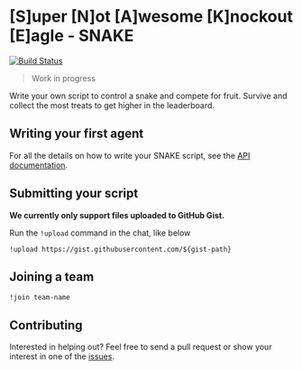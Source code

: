 # [S]uper [N]ot [A]wesome [K]nockout [E]agle - SNAKE
[![Build Status](https://travis-ci.org/scanf/snake.svg?branch=master)](https://travis-ci.org/scanf/snake)
>Work in progress

Write your own script to control a snake and compete for fruit.
Survive and collect the most treats to get higher in the leaderboard.

## Writing your first agent

For all the details on how to write your SNAKE script, see the [API
documentation](./API.md).

## Submitting your script

**We currently only support files uploaded to GitHub Gist.**

Run the `!upload` command in the chat, like below

```
!upload https://gist.githubusercontent.com/${gist-path}
```

## Joining a team

```
!join team-name
```

## Contributing

Interested in helping out? Feel free to send a pull request or show your
interest in one of the [issues](https://github.com/scanf/snake/issues).
